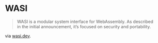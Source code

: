 # WASI

> WASI is a modular system interface for WebAssembly. As described in the initial announcement, it’s focused on security and portability.

via [wasi.dev](https://wasi.dev/).
